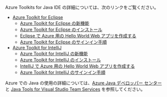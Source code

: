 Azure Toolkits for Java IDE の詳細については、次のリンクをご覧ください。

* [Azure Toolkit for Eclipse](/azure/azure-toolkit-for-eclipse)
  * [Azure Toolkit for Eclipse の新機能](/azure/azure-toolkit-for-eclipse-whats-new)
  * [Azure Toolkit for Eclipse のインストール](/azure/azure-toolkit-for-eclipse-installation)
  * [Eclipse で Azure 用の Hello World Web アプリを作成する](/azure/app-service-web/app-service-web-eclipse-create-hello-world-web-app)
  * [Azure Toolkit for Eclipse のサインイン手順](/azure/azure-toolkit-for-eclipse-sign-in-instructions)
* [Azure Toolkit for IntelliJ](/azure/azure-toolkit-for-intellij)
  * [Azure Toolkit for IntelliJ の新機能](/azure/azure-toolkit-for-intellij-whats-new)
  * [Azure Toolkit for IntelliJ のインストール](/azure/azure-toolkit-for-intellij-installation)
  * [IntelliJ で Azure 用の Hello World Web アプリを作成する](/azure/app-service-web/app-service-web-intellij-create-hello-world-web-app)
  * [Azure Toolkit for IntelliJ のサインイン手順](/azure/azure-toolkit-for-intellij-sign-in-instructions)

Azure での Java の使用の詳細については、[Azure Java デベロッパー センター](https://azure.microsoft.com/develop/java/)と [Java Tools for Visual Studio Team Services](https://java.visualstudio.com/) を参照してください。
